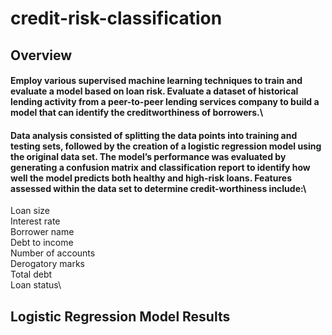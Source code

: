 # credit-risk-classification

## Overview
#### Employ various supervised machine learning techniques to train and evaluate a model based on loan risk. Evaluate a dataset of historical lending activity from a peer-to-peer lending services company to build a model that can identify the creditworthiness of borrowers.\

#### Data analysis consisted of splitting the data points into training and testing sets, followed by the creation of a logistic regression model using the original data set. The model’s performance was evaluated by generating a confusion matrix and classification report to identify how well the model predicts both healthy and high-risk loans. Features assessed within the data set to determine credit-worthiness include:\

Loan size\
Interest rate\
Borrower name\
Debt to income\
Number of accounts\
Derogatory marks\
Total debt\
Loan status\

## Logistic Regression Model Results
